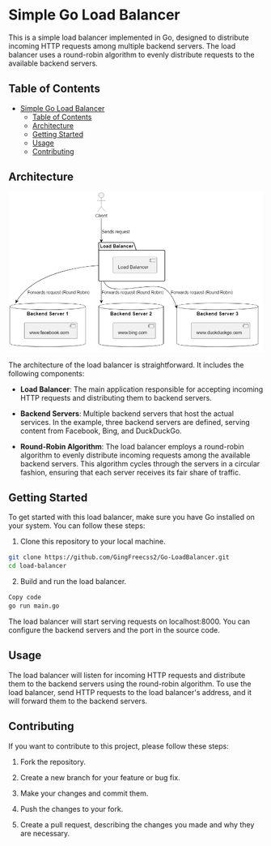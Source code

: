 # Simple Go Load Balancer

This is a simple load balancer implemented in Go, designed to distribute incoming HTTP requests among multiple backend servers. The load balancer uses a round-robin algorithm to evenly distribute requests to the available backend servers.

## Table of Contents
- [Simple Go Load Balancer](#simple-go-load-balancer)
  - [Table of Contents](#table-of-contents)
  - [Architecture](#architecture)
  - [Getting Started](#getting-started)
  - [Usage](#usage)
  - [Contributing](#contributing)

## Architecture

![Load Balancer Architecture](/architecture.PNG)

The architecture of the load balancer is straightforward. It includes the following components:

- **Load Balancer**: The main application responsible for accepting incoming HTTP requests and distributing them to backend servers.

- **Backend Servers**: Multiple backend servers that host the actual services. In the example, three backend servers are defined, serving content from Facebook, Bing, and DuckDuckGo.

- **Round-Robin Algorithm**: The load balancer employs a round-robin algorithm to evenly distribute incoming requests among the available backend servers. This algorithm cycles through the servers in a circular fashion, ensuring that each server receives its fair share of traffic.

## Getting Started

To get started with this load balancer, make sure you have Go installed on your system. You can follow these steps:

1. Clone this repository to your local machine.

```bash
git clone https://github.com/GingFreecss2/Go-LoadBalancer.git
cd load-balancer
```

2. Build and run the load balancer.
``` bash
Copy code
go run main.go
```

The load balancer will start serving requests on localhost:8000. You can configure the backend servers and the port in the source code.

## Usage
The load balancer will listen for incoming HTTP requests and distribute them to the backend servers using the round-robin algorithm. To use the load balancer, send HTTP requests to the load balancer's address, and it will forward them to the backend servers.

## Contributing
If you want to contribute to this project, please follow these steps:

1. Fork the repository.

2. Create a new branch for your feature or bug fix.

3. Make your changes and commit them.

4. Push the changes to your fork.

5. Create a pull request, describing the changes you made and why they are necessary.
